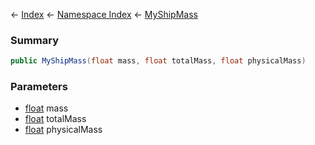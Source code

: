 ← [Index](Api-Index) ← [Namespace Index](Namespace-Index) ← [MyShipMass](Sandbox.ModAPI.Ingame.MyShipMass)

### Summary

```csharp
public MyShipMass(float mass, float totalMass, float physicalMass)
```

### Parameters

* [float](https://docs.microsoft.com/en-us/dotnet/api/System.Single?view=netframework-4.6) mass
* [float](https://docs.microsoft.com/en-us/dotnet/api/System.Single?view=netframework-4.6) totalMass
* [float](https://docs.microsoft.com/en-us/dotnet/api/System.Single?view=netframework-4.6) physicalMass
